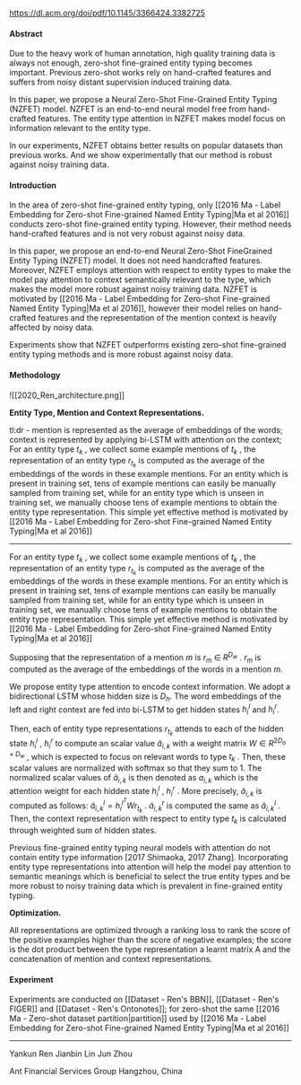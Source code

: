https://dl.acm.org/doi/pdf/10.1145/3366424.3382725

#### Abstract

Due to the heavy work of human annotation, high quality training data is always not enough, zero-shot fine-grained entity typing becomes important. Previous zero-shot works rely on hand-crafted features and suffers from noisy distant supervision induced training data. 

In this paper, we propose a Neural Zero-Shot Fine-Grained Entity Typing (NZFET) model. NZFET is an end-to-end neural model free from hand-crafted features. The entity type attention in NZFET makes model focus on information relevant to the entity type. 

In our experiments, NZFET obtains better results on popular datasets than previous works. And we show experimentally that our method is robust against noisy training data.

#### Introduction
In the area of zero-shot fine-grained entity typing, only [[2016 Ma - Label Embedding for Zero-shot Fine-grained Named Entity Typing|Ma et al 2016]] conducts zero-shot fine-grained entity typing. However, their method needs hand-crafted features and is not very robust against noisy data. 

In this paper, we propose an end-to-end Neural Zero-Shot FineGrained Entity Typing (NZFET) model. It does not need handcrafted features. Moreover, NZFET employs attention with respect to entity types to make the model pay attention to context semantically relevant to the type, which makes the model more robust against noisy training data. NZFET is motivated by [[2016 Ma - Label Embedding for Zero-shot Fine-grained Named Entity Typing|Ma et al 2016]], however their model relies on hand-crafted features and the representation of the mention context is heavily affected by noisy data. 

Experiments show that NZFET outperforms existing zero-shot fine-grained entity typing methods and is more robust against noisy data.

#### Methodology 

![[2020_Ren_architecture.png]]

**Entity Type, Mention and Context Representations.** 

tl:dr - mention is represented as the average of embeddings of the words; context is represented by applying bi-LSTM with attention on the context; For an entity type $t_k$ , we collect some example mentions of $t_k$ , the representation of an entity type $r_{t_k}$ is computed as the average of the embeddings of the words in these example mentions. For an entity which is present in training set, tens of example mentions can easily be manually sampled from training set, while for an entity type which is unseen in training set, we manually choose tens of example mentions to obtain the entity type representation. This simple yet effective method is motivated by [[2016 Ma - Label Embedding for Zero-shot Fine-grained Named Entity Typing|Ma et al 2016]] 

---

For an entity type $t_k$ , we collect some example mentions of $t_k$ , the representation of an entity type $r_{t_k}$ is computed as the average of the embeddings of the words in these example mentions. For an entity which is present in training set, tens of example mentions can easily be manually sampled from training set, while for an entity type which is unseen in training set, we manually choose tens of example mentions to obtain the entity type representation. This simple yet effective method is motivated by [[2016 Ma - Label Embedding for Zero-shot Fine-grained Named Entity Typing|Ma et al 2016]] 

Supposing that the representation of a mention $m$ is $r_m$ ∈ $R^{D_w}$ . $r_m$ is computed as the average of the embeddings of the words in a mention $m$. 

We propose entity type attention to encode context information. We adopt a bidirectional LSTM whose hidden size is $D_h$. The word embeddings of the left and right context are fed into bi-LSTM to get hidden states $h^l_i$ and $h^r_i$. 

Then, each of entity type representations $r_{t_k}$ attends to each of the hidden state $h^l_i$ , $h^r_i$ to compute an scalar value $\hat a_{i,k}$ with a weight matrix $W \in R^{2D_a \times D_w}$ , which is expected to focus on relevant words to type $t_k$ . Then, these scalar values are normalized with softmax so that they sum to 1. The normalized scalar values of $\hat a_{i,k}$ is then denoted as $a_{i,k}$ which is the attention weight for each hidden state $h^l_i$ , $h^r_i$ . More precisely, $\hat a_{i,k}$ is computed as follows: $\hat a^l_{i,k} = h^{l^T}_i Wr_{t_k}$ .
$\hat a^r_{i,k}$ is computed the same as $\hat a^l_{i,k}$ . Then, the context representation with respect to entity type $t_k$ is calculated through weighted sum of hidden states. 

Previous fine-grained entity typing neural models with attention do not contain entity type information [2017 Shimaoka, 2017 Zhang]. Incorporating entity type representations into attention will help the model pay attention to semantic meanings which is beneficial to select the true entity types and be more robust to noisy training data which is prevalent in fine-grained entity typing.

**Optimization.** 

All representations are optimized through a ranking loss to rank the score of the positive examples higher than the score of negative examples; the score is the dot product between the type representation a learnt matrix A and the concatenation of mention and context representations.

#### Experiment
Experiments are conducted on [[Dataset - Ren's BBN]], [[Dataset - Ren's FIGER]] and [[Dataset - Ren's Ontonotes]]; for zero-shot the same [[2016 Ma - Zero-shot dataset partition|partition]] used by [[2016 Ma - Label Embedding for Zero-shot Fine-grained Named Entity Typing|Ma et al 2016]]


---

Yankun Ren 
Jianbin Lin 
Jun Zhou

Ant Financial Services Group Hangzhou, China